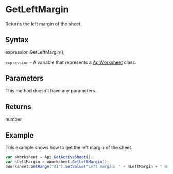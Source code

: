 # GetLeftMargin

Returns the left margin of the sheet.

## Syntax

expression.GetLeftMargin();

`expression` - A variable that represents a [ApiWorksheet](../ApiWorksheet.md) class.

## Parameters

This method doesn't have any parameters.

## Returns

number

## Example

This example shows how to get the left margin of the sheet.

```javascript
var oWorksheet = Api.GetActiveSheet();
var nLeftMargin = oWorksheet.GetLeftMargin();
oWorksheet.GetRange("A1").SetValue("Left margin: " + nLeftMargin + " mm");
```
